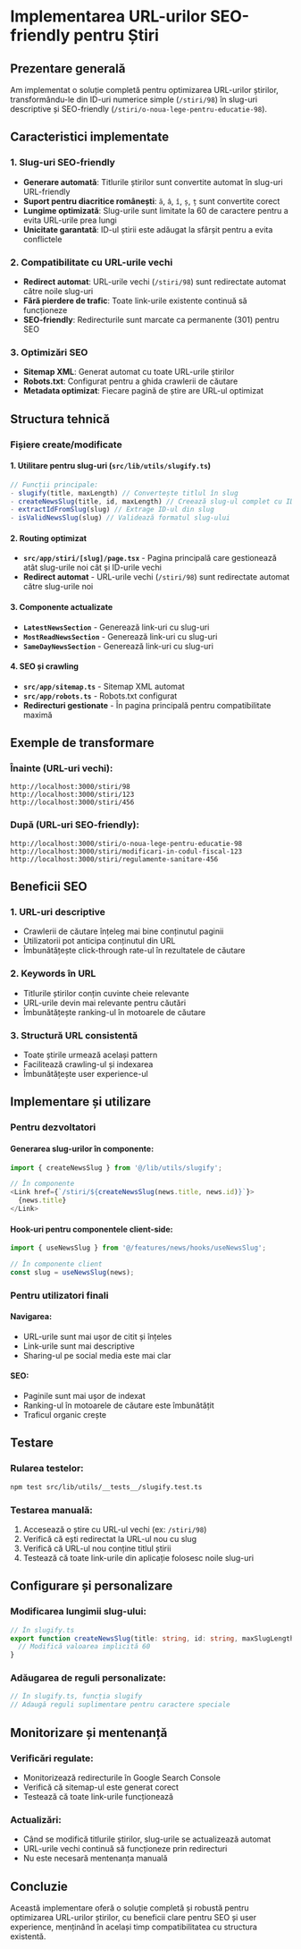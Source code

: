 # Implementarea URL-urilor SEO-friendly pentru Știri

## Prezentare generală

Am implementat o soluție completă pentru optimizarea URL-urilor știrilor, transformându-le din ID-uri numerice simple (`/stiri/98`) în slug-uri descriptive și SEO-friendly (`/stiri/o-noua-lege-pentru-educatie-98`).

## Caracteristici implementate

### 1. Slug-uri SEO-friendly
- **Generare automată**: Titlurile știrilor sunt convertite automat în slug-uri URL-friendly
- **Suport pentru diacritice românești**: `ă`, `â`, `î`, `ș`, `ț` sunt convertite corect
- **Lungime optimizată**: Slug-urile sunt limitate la 60 de caractere pentru a evita URL-urile prea lungi
- **Unicitate garantată**: ID-ul știrii este adăugat la sfârșit pentru a evita conflictele

### 2. Compatibilitate cu URL-urile vechi
- **Redirect automat**: URL-urile vechi (`/stiri/98`) sunt redirectate automat către noile slug-uri
- **Fără pierdere de trafic**: Toate link-urile existente continuă să funcționeze
- **SEO-friendly**: Redirecturile sunt marcate ca permanente (301) pentru SEO

### 3. Optimizări SEO
- **Sitemap XML**: Generat automat cu toate URL-urile știrilor
- **Robots.txt**: Configurat pentru a ghida crawlerii de căutare
- **Metadata optimizat**: Fiecare pagină de știre are URL-ul optimizat

## Structura tehnică

### Fișiere create/modificate

#### 1. Utilitare pentru slug-uri (`src/lib/utils/slugify.ts`)
```typescript
// Funcții principale:
- slugify(title, maxLength) // Convertește titlul în slug
- createNewsSlug(title, id, maxLength) // Creează slug-ul complet cu ID
- extractIdFromSlug(slug) // Extrage ID-ul din slug
- isValidNewsSlug(slug) // Validează formatul slug-ului
```

#### 2. Routing optimizat
- **`src/app/stiri/[slug]/page.tsx`** - Pagina principală care gestionează atât slug-urile noi cât și ID-urile vechi
- **Redirect automat** - URL-urile vechi (`/stiri/98`) sunt redirectate automat către slug-urile noi

#### 3. Componente actualizate
- **`LatestNewsSection`** - Generează link-uri cu slug-uri
- **`MostReadNewsSection`** - Generează link-uri cu slug-uri  
- **`SameDayNewsSection`** - Generează link-uri cu slug-uri

#### 4. SEO și crawling
- **`src/app/sitemap.ts`** - Sitemap XML automat
- **`src/app/robots.ts`** - Robots.txt configurat
- **Redirecturi gestionate** - În pagina principală pentru compatibilitate maximă

## Exemple de transformare

### Înainte (URL-uri vechi):
```
http://localhost:3000/stiri/98
http://localhost:3000/stiri/123
http://localhost:3000/stiri/456
```

### După (URL-uri SEO-friendly):
```
http://localhost:3000/stiri/o-noua-lege-pentru-educatie-98
http://localhost:3000/stiri/modificari-in-codul-fiscal-123
http://localhost:3000/stiri/regulamente-sanitare-456
```

## Beneficii SEO

### 1. **URL-uri descriptive**
- Crawlerii de căutare înțeleg mai bine conținutul paginii
- Utilizatorii pot anticipa conținutul din URL
- Îmbunătățește click-through rate-ul în rezultatele de căutare

### 2. **Keywords în URL**
- Titlurile știrilor conțin cuvinte cheie relevante
- URL-urile devin mai relevante pentru căutări
- Îmbunătățește ranking-ul în motoarele de căutare

### 3. **Structură URL consistentă**
- Toate știrile urmează același pattern
- Facilitează crawling-ul și indexarea
- Îmbunătățește user experience-ul

## Implementare și utilizare

### Pentru dezvoltatori

#### Generarea slug-urilor în componente:
```typescript
import { createNewsSlug } from '@/lib/utils/slugify';

// În componente
<Link href={`/stiri/${createNewsSlug(news.title, news.id)}`}>
  {news.title}
</Link>
```

#### Hook-uri pentru componentele client-side:
```typescript
import { useNewsSlug } from '@/features/news/hooks/useNewsSlug';

// În componente client
const slug = useNewsSlug(news);
```

### Pentru utilizatori finali

#### Navigarea:
- URL-urile sunt mai ușor de citit și înțeles
- Link-urile sunt mai descriptive
- Sharing-ul pe social media este mai clar

#### SEO:
- Paginile sunt mai ușor de indexat
- Ranking-ul în motoarele de căutare este îmbunătățit
- Traficul organic crește

## Testare

### Rularea testelor:
```bash
npm test src/lib/utils/__tests__/slugify.test.ts
```

### Testarea manuală:
1. Accesează o știre cu URL-ul vechi (ex: `/stiri/98`)
2. Verifică că ești redirectat la URL-ul nou cu slug
3. Verifică că URL-ul nou conține titlul știrii
4. Testează că toate link-urile din aplicație folosesc noile slug-uri

## Configurare și personalizare

### Modificarea lungimii slug-ului:
```typescript
// În slugify.ts
export function createNewsSlug(title: string, id: string, maxSlugLength: number = 60) {
  // Modifică valoarea implicită 60
}
```

### Adăugarea de reguli personalizate:
```typescript
// În slugify.ts, funcția slugify
// Adaugă reguli suplimentare pentru caractere speciale
```

## Monitorizare și mentenanță

### Verificări regulate:
- Monitorizează redirecturile în Google Search Console
- Verifică că sitemap-ul este generat corect
- Testează că toate link-urile funcționează

### Actualizări:
- Când se modifică titlurile știrilor, slug-urile se actualizează automat
- URL-urile vechi continuă să funcționeze prin redirecturi
- Nu este necesară mentenanța manuală

## Concluzie

Această implementare oferă o soluție completă și robustă pentru optimizarea URL-urilor știrilor, cu beneficii clare pentru SEO și user experience, menținând în același timp compatibilitatea cu structura existentă.
